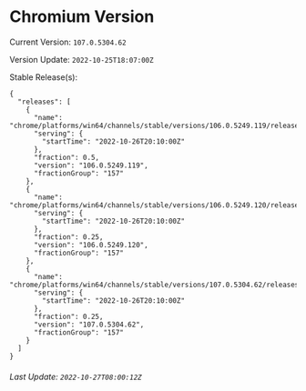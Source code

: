 # Chromium Version

Current Version: `107.0.5304.62`

Version Update: `2022-10-25T18:07:00Z`

Stable Release(s):
```
{
  "releases": [
    {
      "name": "chrome/platforms/win64/channels/stable/versions/106.0.5249.119/releases/1666815000",
      "serving": {
        "startTime": "2022-10-26T20:10:00Z"
      },
      "fraction": 0.5,
      "version": "106.0.5249.119",
      "fractionGroup": "157"
    },
    {
      "name": "chrome/platforms/win64/channels/stable/versions/106.0.5249.120/releases/1666815000",
      "serving": {
        "startTime": "2022-10-26T20:10:00Z"
      },
      "fraction": 0.25,
      "version": "106.0.5249.120",
      "fractionGroup": "157"
    },
    {
      "name": "chrome/platforms/win64/channels/stable/versions/107.0.5304.62/releases/1666815000",
      "serving": {
        "startTime": "2022-10-26T20:10:00Z"
      },
      "fraction": 0.25,
      "version": "107.0.5304.62",
      "fractionGroup": "157"
    }
  ]
}
```

###### Last Update: `2022-10-27T08:00:12Z`
